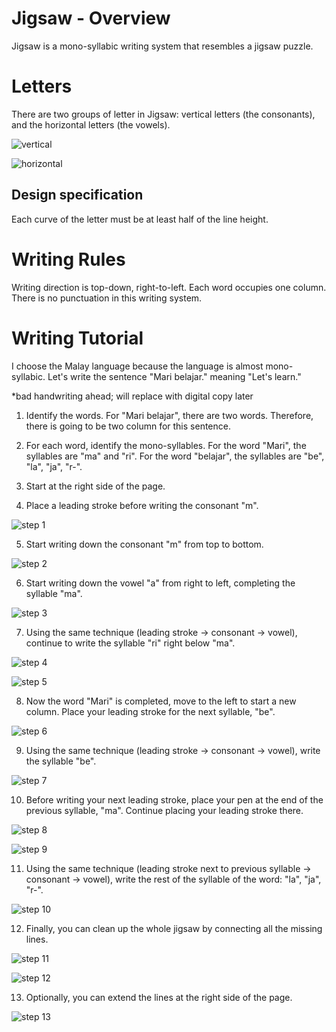 # Jigsaw - Overview
Jigsaw is a mono-syllabic writing system that resembles a jigsaw puzzle. 


# Letters

There are two groups of letter in Jigsaw: vertical letters (the consonants), and the horizontal letters (the vowels).

![vertical](consonants.jpg)

![horizontal](vowels.jpg)

## Design specification

Each curve of the letter must be at least half of the line height.

# Writing Rules

Writing direction is top-down, right-to-left. Each word occupies one column. There is no punctuation in this writing system.

# Writing Tutorial

I choose the Malay language because the language is almost mono-syllabic. Let's write the sentence "Mari belajar." meaning "Let's learn."

*bad handwriting ahead; will replace with digital copy later

1. Identify the words. For "Mari belajar", there are two words. Therefore, there is going to be two column for this sentence.

2. For each word, identify the mono-syllables. For the word "Mari", the syllables are "ma" and "ri". For the word "belajar", the syllables are "be", "la", "ja", "r-".

3. Start at the right side of the page.


4. Place a leading stroke before writing the consonant "m".

  ![step 1](step1.jpg)

5. Start writing down the consonant "m" from top to bottom.

  ![step 2](step2.jpg)

6. Start writing down the vowel "a" from right to left, completing the syllable "ma".

  ![step 3](step3.jpg)

7. Using the same technique (leading stroke -> consonant -> vowel), continue to write the syllable "ri" right below "ma".

  ![step 4](step4.jpg)

  ![step 5](step5.jpg)

8. Now the word "Mari" is completed, move to the left to start a new column. Place your leading stroke for the next syllable, "be".

  ![step 6](step6.jpg)

9. Using the same technique (leading stroke -> consonant -> vowel), write the syllable "be".

  ![step 7](step7.jpg)

10. Before writing your next leading stroke, place your pen at the end of the previous syllable, "ma". Continue placing your leading stroke there.

  ![step 8](step8.jpg)

  ![step 9](step9.jpg)

11. Using the same technique (leading stroke next to previous syllable -> consonant -> vowel), write the rest of the syllable of the word: "la", "ja", "r-".

  ![step 10](step10.jpg)

12. Finally, you can clean up the whole jigsaw by connecting all the missing lines.

  ![step 11](step11.jpg)

  ![step 12](step12.jpg)

13. Optionally, you can extend the lines at the right side of the page.

  ![step 13](step13.jpg)

